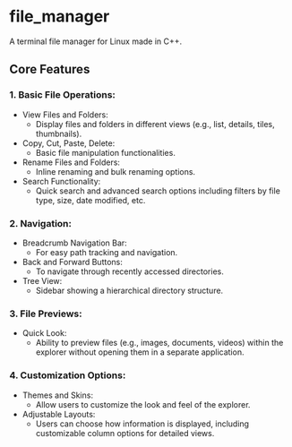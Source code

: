 # file_manager
A terminal file manager for Linux made in C++.

## Core Features

### 1. Basic File Operations:
- View Files and Folders:
  * Display files and folders in different views (e.g., list, details, tiles, thumbnails).
- Copy, Cut, Paste, Delete:
  * Basic file manipulation functionalities.
- Rename Files and Folders:
  * Inline renaming and bulk renaming options.
- Search Functionality:
  * Quick search and advanced search options including filters by file type, size, date modified, etc.

### 2. Navigation:
- Breadcrumb Navigation Bar:
  * For easy path tracking and navigation.
- Back and Forward Buttons:
  * To navigate through recently accessed directories.
- Tree View:
  * Sidebar showing a hierarchical directory structure.

### 3. File Previews:
- Quick Look:
  * Ability to preview files (e.g., images, documents, videos) within the explorer without opening them in a separate application.

### 4. Customization Options:
- Themes and Skins:
  * Allow users to customize the look and feel of the explorer.
- Adjustable Layouts:
  * Users can choose how information is displayed, including customizable column options for detailed views.
